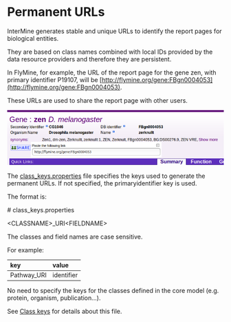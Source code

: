 # Permanent URLs

InterMine generates stable and unique URLs to identify the report pages for biological entities.

They are based on class names combined with local IDs provided by the data resource providers and therefore they are persistent.

In FlyMine, for example, the URL of the report page for the gene zen, with primary identifier P19107, will be [http://flymine.org/gene:FBgn0004053](http://flymine.org/gene:FBgn0004053).

These URLs are used to share the report page with other users.

![](../../../.gitbook/assets/share.png)

The [class\_keys.properties](../properties/class-keys.md) file specifies the keys used to generate the permanent URLs. If not specified, the primaryidentifier key is used.

The format is:

\# class\_keys.properties 

&lt;CLASSNAME&gt;\_URI&lt;FIELDNAME&gt;

The classes and field names are case sensitive.

For example:

| key | value |
| :--- | :--- |
| Pathway\_URI | identifier |

No need to specify the keys for the classes defined in the core model \(e.g. protein, organism, publication...\).

See [Class keys](../properties/class-keys.md) for details about this file.

